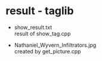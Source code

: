 result - taglib
===============

- show_result.txt </br>
result of show_tag.cpp </br>

- Nathaniel_Wyvern_Infiltrators.jpg </br>
created by get_picture.cpp </br>

